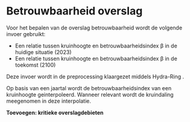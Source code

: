 # Betrouwbaarheid overslag

Voor het bepalen van de overslag betrouwbaarheid wordt de volgende invoer gebruikt:
- Een relatie tussen kruinhoogte en betrouwbaarheidsindex β in de huidige situatie (2023)
- Een relatie tussen kruinhoogte en betrouwbaarheidsindex β in de toekomst (2100)

Deze invoer wordt in de preprocessing klaargezet middels Hydra-Ring .

Op basis van een jaartal wordt de betrouwbaarheidsindex van een kruinhoogte geinterpoleerd. Wanneer relevant wordt de kruindaling meegenomen in deze interpolatie.

**Toevoegen: kritieke overslagdebieten**